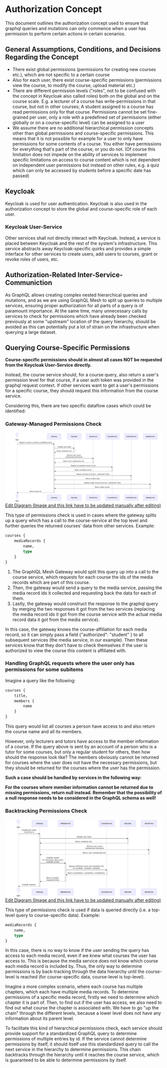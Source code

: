 # Authorization Concept

This document outlines the authorization concept used to ensure that graphql queries and mutations can only commence when a user has permission to perform certain actions in certain scenarios.

## General Assumptions, Conditions, and Decisions Regarding the Concept

* There exist global permissions (permissions for creating new courses etc.), which are not specific to a certain course
* Also for each user, there exist course-specific permissions (permissions view the course, to modify the course, upload material etc.)
* There are different permission levels ("roles", not to be confused with the concept in Keycloak also called roles) both on the global and on the course scale. E.g. a lecturer of a course has write-permissions in that course, but not in other courses; A student assigned to a course has read permissions only for that course. Permissions cannot be set fine-grained per user, only a role with a predefined set of permissions (either globally or on a course-specific level) can be assigned to a user
* We assume there are no additional hierarchical permission concepts other than global permissions and course-specific permissions. This means that it is not possible for example for a user to only have permissions for some contents of a course. You either have permissions for everything that's part of the course, or you do not. (Of course this limitation does not impede on the ability of services to implement specific limitations on access to course content which is not dependent on independent user permissions but instead on other rules, e.g. a quiz which can only be accessed by students before a specific date has passed)

## Keycloak

Keycloak is used for user authentication. Keycloak is also used in the authorization concept to store the global and course-specific role of each user.

### Keycloak User-Service

Other services shall not directly interact with Keycloak. Instead, a service is placed between Keycloak and the rest of the system's infrastructure. This service abstracts away Keycloak-specific quirks and provides a simple interface for other services to create users, add users to courses, grant or revoke roles of users, etc.

## Authorization-Related Inter-Service-Communiction

As GraphQL allows creating complex nested hierarchical queries and mutations, and as we are using GraphQL Mesh to split up queries to multiple services, ensuring proper authorization for all parts of a query is of paramount importance. At the same time, many unnecessary calls by services to check for permissions which have already been checked previously at some "upstream" location of the query hierarchy, should be avoided as this can potentially put a lot of strain on the infrastructure when querying a large dataset.

## Querying Course-Specific Permissions

**Course-specific permissions should in almost all cases NOT be requested from the Keycloak User-Service directly.**

Instead, the course service should, for a course query, also return a user's permission level for that course, if a user auth token was provided in the graphql request context. If other services want to get a user's permissions for a specific course, they should request this information from the course service.

Considering this, there are two specific dataflow cases which could be identified:

### Gateway-Managed Permissions Check

![](/images/authorization-gateway.png)
[Edit Diagram (Image and this link have to be updated manually after editing)](https://mermaid.live/edit#pako:eNqVVM1uGyEQfpURlzZS0gdYVb4kUlVVuSRKTnsZw7hGZsEFdivH2ncPsBt7gW2l-GDBDPv9wMycGTeCWMMc_elJc3qQ-Nti12oIP-TeWHhxZKf9Ea2XXB5Re_iBnv7iqU78ohNXBg91JgI9kx0kpzp5b3rr6D9p7Un7f-YfSUjMstN_5LzbbGa1DTxFn87DGXgidGmVsOOyizBPxI0VDsZxvNyDHALC1fQUn7cB_8N0A6-opIhn-8AM3hxIFyD5BX3s7nKVvrcahglLGg1S78z0gaAVpFLP4qoTmpU0zJIm39-3dtNRtyXr9vKY4G2XqAq11aMtAmuaI8cXBwV2JT2DLdVntXB9M1QKcECpcKvo8n5mlzgL2SvllIXWpFfYleoCtda9LNKr8EuBbU_w8wG-Ss3VN2gZ9n5vrHwj0TLYSVLiprJRl30eWzMy80GoHVzxkEOWJpaddLWQGgPs3Bmf9lG35zKy5iEjrEzkeLmFufwLJBlRKpz5G3bLOgr1L0UYhed4qmV-Tx21rAlLgfbQslaP4Vzwap5PmrPG255uWX-M3T6PTdbsULkQDZRhdD5OszWN2PEdLqrnRQ)

This type of permissions check is used in cases where the gateway splits up a query which has a call to the course-service at the top level and further queries the returned courses' data from other services. Example:

```graphql
courses {
    mediaRecords {
        name,
        type
    }
}
```

1. The GraphlQL Mesh Gateway would split this query up into a call to the course service, which requests for each course the ids of the media records which are part of this course.
2. Then, the gateway would send a query to the media service, passing the media record ids it collected and requesting back the data for each of them. 
3. Lastly, the gateway would construct the response to the graphql query by merging the two responses it got from the two services (replacing the media record ids it got from the course service with the actual media record data it got from the media service).

In this case, the gateway knows the course-affiliation for each media record, so it can simply pass a field {"authorized": "student" } to all subsequent services (the media service, in our example). Then these services know that they don't have to check themselves if the user is authorized to view the course this content is affiliated with.

### Handling GraphQL requests where the user only has permissions for some subitems

Imagine a query like the following:

```graphql
courses {
    title,
    members {
        name
    }
}
```

This query would list all courses a person have access to and also return the course name and all its members.

However, only lecturers and tutors have access to the member information of a course. If the query above is sent by an account of a person who is a tutor for some courses, but only a regular student for others, then how should the response look like? The members obviously cannot be returned for courses where the user does not have the necessary permissions, but they should be returned for the courses where the user has the permission.

**Such a case should be handled by services in the following way:**

**For the courses where member information cannot be returned due to missing permissions, return null instead. Remember that the possibility of a null response needs to be considered in the GraphQL schema as well!**

### Backtracking Permissions Check

![](/images/authorization-backtracking.png)
[Edit Diagram (Image and this link have to be updated manually after editing)](https://mermaid.live/edit#pako:eNp1VMGO2yAQ_ZURl14SVd3erCqXVlpV7R7aVXvyZQyTDYoNLmCvrCj_XsA4i03WBwtm4M2bN8NcGNeCWMUs_RtIcfom8cVgVyvwH3KnDfyxZOZ9j8ZJLntUDh7R0StOpeOJhMRnMqPkVHq_6sFYetf9gybeajyXnsBidW3-B_P-cEhsKng02J9-_YQXctAFJl8aczDEtREWmgmkuKUmR3_pLY_ZnrYecqFSwV9spQhnBx8MnD6T2oCsaS-7fU7sN7nBKBhnLKkVSHXU8wVBd5C2fDIBIpqRNCZKPIoaMu2oa8jYk-wjvOliqA3bQsrMcI9ziPHBwga7oL6C3bLPu-KtSiZ0nXWB-evHnDFgoweXIgc3jihbbFpKydpNTmXX5RZPYNV4IbUYGfB4lK30CCIBAyoBKZr3uCnSChQ8ObjEnvouPu0grR5uq8_XDadNry-irMz7Qpsk-iXn4MPl24f1dgmc1eLOM1vpcafKN4XnFxPl8arE5Ar8Uu6l1KlT8xrbXitLBUa6wXasI192KfwYuoRTNXMn6qhmlV8KNOea1erqz-Hg9POkOKucGWjHhj48yzSyWHXE1nqrp-bH1tM81-J4u_4H3LW6Pw)

This type of permissions check is used if data is queried directly (i.e. a top-level query to course-specific data). Example:

```graphql
mediaRecords {
    name,
    type
}
```

In this case, there is no way to know if the user sending the query has access to each media record, even if we knew what courses the user has access to. This is because the media service does not know which course each media record is included by. Thus, the only way to determine permissions is by back-tracking through the data hierarchy until the course-level is reached (for course-specific data, course-level is top-level).

Imagine a more complex scenario, where each course has multiple chapters, which each have multiple media records. To determine permissions of a specific media record, firstly we need to determine which chapter it is part of. Then, to find out if the user has access, we also need to find out what course the chapter is associated with. We have to go "up the chain" through the different levels, because a lower level does not have any information about its parent level.

To facilitate this kind of hierarchical permissions check, each service should provide support for a standardized GraphQL query to determine permissions of multiple entries by id. If the service cannot determine permissions by itself, it should itself use this standardized query to call the next service in the hierarchy to determine permissions. This chain backtracks through the hierarchy until it reaches the course service, which is guaranteed to be able to determine permissions by itself.
